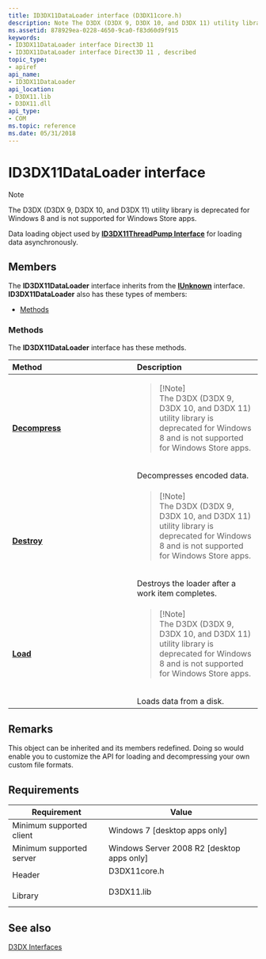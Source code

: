 ```yaml
---
title: ID3DX11DataLoader interface (D3DX11core.h)
description: Note The D3DX (D3DX 9, D3DX 10, and D3DX 11) utility library is deprecated for Windows 8 and is not supported for Windows Store apps. Data loading object used by ID3DX11ThreadPump Interface for loading data asynchronously.
ms.assetid: 878929ea-0228-4650-9ca0-f83d60d9f915
keywords:
- ID3DX11DataLoader interface Direct3D 11
- ID3DX11DataLoader interface Direct3D 11 , described
topic_type:
- apiref
api_name:
- ID3DX11DataLoader
api_location:
- D3DX11.lib
- D3DX11.dll
api_type:
- COM
ms.topic: reference
ms.date: 05/31/2018
---
```


# ID3DX11DataLoader interface

> [!Note]  
> The D3DX (D3DX 9, D3DX 10, and D3DX 11) utility library is deprecated for Windows 8 and is not supported for Windows Store apps.

 

Data loading object used by [**ID3DX11ThreadPump Interface**](id3dx11threadpump.md) for loading data asynchronously.

## Members

The **ID3DX11DataLoader** interface inherits from the [**IUnknown**](/windows/desktop/api/unknwn/nn-unknwn-iunknown) interface. **ID3DX11DataLoader** also has these types of members:

-   [Methods](#methods)

### Methods

The **ID3DX11DataLoader** interface has these methods.



<table>
<colgroup>
<col style="width: 50%" />
<col style="width: 50%" />
</colgroup>
<thead>
<tr class="header">
<th style="text-align: left;">Method</th>
<th style="text-align: left;">Description</th>
</tr>
</thead>
<tbody>
<tr class="odd">
<td style="text-align: left;"><a href="id3dx11dataloader-decompress.md"><strong>Decompress</strong></a></td>
<td style="text-align: left;"><blockquote>
[!Note]<br />
The D3DX (D3DX 9, D3DX 10, and D3DX 11) utility library is deprecated for Windows 8 and is not supported for Windows Store apps.
</blockquote>
<br/> Decompresses encoded data.<br/></td>
</tr>
<tr class="even">
<td style="text-align: left;"><a href="id3dx11dataloader-destroy.md"><strong>Destroy</strong></a></td>
<td style="text-align: left;"><blockquote>
[!Note]<br />
The D3DX (D3DX 9, D3DX 10, and D3DX 11) utility library is deprecated for Windows 8 and is not supported for Windows Store apps.
</blockquote>
<br/> Destroys the loader after a work item completes.<br/></td>
</tr>
<tr class="odd">
<td style="text-align: left;"><a href="id3dx11dataloader-load.md"><strong>Load</strong></a></td>
<td style="text-align: left;"><blockquote>
[!Note]<br />
The D3DX (D3DX 9, D3DX 10, and D3DX 11) utility library is deprecated for Windows 8 and is not supported for Windows Store apps.
</blockquote>
<br/> Loads data from a disk.<br/></td>
</tr>
</tbody>
</table>



 

## Remarks

This object can be inherited and its members redefined. Doing so would enable you to customize the API for loading and decompressing your own custom file formats.

## Requirements



| Requirement | Value |
|-------------------------------------|-----------------------------------------------------------------------------------------|
| Minimum supported client<br/> | Windows 7 \[desktop apps only\]<br/>                                              |
| Minimum supported server<br/> | Windows Server 2008 R2 \[desktop apps only\]<br/>                                 |
| Header<br/>                   | <dl> <dt>D3DX11core.h</dt> </dl> |
| Library<br/>                  | <dl> <dt>D3DX11.lib</dt> </dl>   |



## See also

<dl> <dt>

[D3DX Interfaces](d3d11-graphics-reference-d3dx11-interfaces.md)
</dt> </dl>

 

